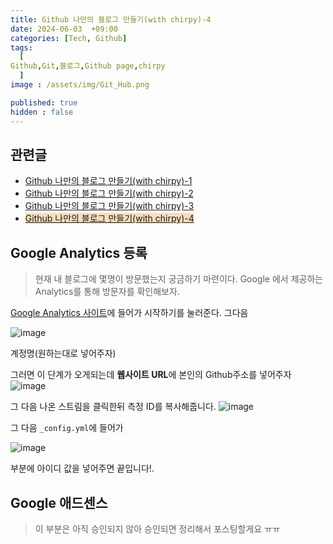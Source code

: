 ```yaml
---
title: Github 나만의 블로그 만들기(with chirpy)-4
date: 2024-06-03  +09:00
categories: [Tech, Github]
tags:
  [
Github,Git,블로그,Github page,chirpy
  ]
image : /assets/img/Git_Hub.png

published: true
hidden : false
---
```



## 관련글
* [Github 나만의 블로그 만들기(with chirpy)-1](https://gubeommo.github.io/posts/GitHub-Github-%EB%82%98%EB%A7%8C%EC%9D%98-%EB%B8%94%EB%A1%9C%EA%B7%B8-%EB%A7%8C%EB%93%A4%EA%B8%B01/)
* [Github 나만의 블로그 만들기(with chirpy)-2](https://gubeommo.github.io/posts/GitHub-Github-%EB%82%98%EB%A7%8C%EC%9D%98-%EB%B8%94%EB%A1%9C%EA%B7%B8-%EB%A7%8C%EB%93%A4%EA%B8%B02/)
* [Github 나만의 블로그 만들기(with chirpy)-3](https://gubeommo.github.io/posts/GitHub-Github-%EB%82%98%EB%A7%8C%EC%9D%98-%EB%B8%94%EB%A1%9C%EA%B7%B8-%EB%A7%8C%EB%93%A4%EA%B8%B03/)
* <span style='background-color: #F7DDBE'>[Github 나만의 블로그 만들기(with chirpy)-4](https://gubeommo.github.io/posts/GitHub-Github-%EB%82%98%EB%A7%8C%EC%9D%98-%EB%B8%94%EB%A1%9C%EA%B7%B8-%EB%A7%8C%EB%93%A4%EA%B8%B04/)</span>


## Google Analytics 등록

> 현재 내 블로그에 몇명이 방문했는지 궁금하기 마련이다. Google 에서 제공하는 Analytics를 통해 방문자를 확인해보자.



[Google Analytics 사이트](https://analytics.google.com/)에 들어가 시작하기를 눌러준다. 그다음

![image](https://github.com/Gubeommo/TIL/assets/86589565/c4630445-108a-429a-be7c-926173847f2f)

계정명(원하는대로 넣어주자)


그러면 이 단계가 오게되는데 **웹사이트 URL**에 본인의 Github주소를 넣어주자
![image](https://github.com/Gubeommo/TIL/assets/86589565/382f0c99-a66d-4d23-befb-a684abd0a90b)


그 다음 나온 스트림을 클릭한뒤 측정 ID를 복사해줍니다.
![image](https://github.com/Gubeommo/TIL/assets/86589565/703a27bf-29ab-4e23-8b22-7a82f3833763)

그 다음 `_config.yml`에 들어가 

![image](https://github.com/Gubeommo/TIL/assets/86589565/48488455-512d-41eb-ace3-20893957cfa7)

부분에 아이디 값을 넣어주면 끝입니다!.

## Google 애드센스

> 이 부분은 아직 승인되지 않아 승인되면 정리해서 포스팅할게요 ㅠㅠ